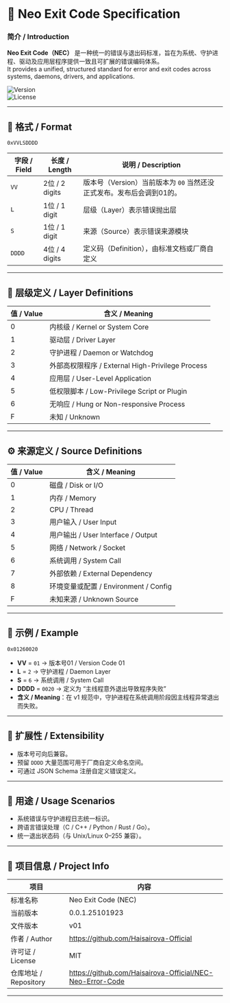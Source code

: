 # 🧩 Neo Exit Code Specification

### 简介 / Introduction
**Neo Exit Code（NEC）** 是一种统一的错误与退出码标准，旨在为系统、守护进程、驱动及应用层程序提供一致且可扩展的错误编码体系。  
It provides a unified, structured standard for error and exit codes across systems, daemons, drivers, and applications.

![Version](https://img.shields.io/badge/Version-0.0.1-red.svg)  
![License](https://img.shields.io/badge/License-MIT-green.svg)

---

## 🧱 格式 / Format
```
0xVVLSDDDD
```

| 字段 / Field | 长度 / Length | 说明 / Description |
|---------------|---------------|--------------------|
| `VV` | 2位 / 2 digits | 版本号（Version）当前版本为 `00` 当然还没正式发布。发布后会调到01的。|
| `L` | 1位 / 1 digit | 层级（Layer）表示错误抛出层 |
| `S` | 1位 / 1 digit | 来源（Source）表示错误来源模块 |
| `DDDD` | 4位 / 4 digits | 定义码（Definition），由标准文档或厂商自定义 |

---

## 🧮 层级定义 / Layer Definitions

| 值 / Value | 含义 / Meaning |
|-------------|----------------|
| 0 | 内核级 / Kernel or System Core |
| 1 | 驱动层 / Driver Layer |
| 2 | 守护进程 / Daemon or Watchdog |
| 3 | 外部高权限程序 / External High-Privilege Process |
| 4 | 应用层 / User-Level Application |
| 5 | 低权限脚本 / Low-Privilege Script or Plugin |
| 6 | 无响应 / Hung or Non-responsive Process |
| F | 未知 / Unknown |

---

## ⚙️ 来源定义 / Source Definitions

| 值 / Value | 含义 / Meaning |
|-------------|----------------|
| 0 | 磁盘 / Disk or I/O |
| 1 | 内存 / Memory |
| 2 | CPU / Thread |
| 3 | 用户输入 / User Input |
| 4 | 用户输出 / User Interface / Output |
| 5 | 网络 / Network / Socket |
| 6 | 系统调用 / System Call |
| 7 | 外部依赖 / External Dependency |
| 8 | 环境变量或配置 / Environment / Config |
| F | 未知来源 / Unknown Source |

---

## 📘 示例 / Example

```
0x01260020
```

- **VV** = `01` → 版本号01 / Version Code 01  
- **L** = `2` → 守护进程 / Daemon Layer  
- **S** = `6` → 系统调用 / System Call  
- **DDDD** = `0020` → 定义为 “主线程意外退出导致程序失败”  
- **含义 / Meaning**：在 v1 规范中，守护进程在系统调用阶段因主线程异常退出而失败。

---

## 🧩 扩展性 / Extensibility

- 版本号可向后兼容。
- 预留 `DDDD` 大量范围可用于厂商自定义命名空间。
- 可通过 JSON Schema 注册自定义错误定义。

---

## 🧰 用途 / Usage Scenarios

- 系统错误与守护进程日志统一标识。
- 跨语言错误处理（C / C++ / Python / Rust / Go）。
- 统一退出状态码（与 Unix/Linux 0–255 兼容）。

---

## 🧷 项目信息 / Project Info

| 项目 | 内容 |
|------|------|
| 标准名称 | Neo Exit Code (NEC) |
| 当前版本 | 0.0.1.25101923 |
| 文件版本 | v01 |
| 作者 / Author | https://github.com/Haisairova-Official |
| 许可证 / License | MIT |
| 仓库地址 / Repository | https://github.com/Haisairova-Official/NEC-Neo-Error-Code |

---

